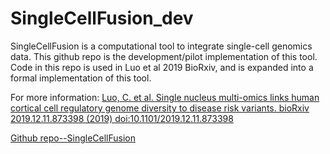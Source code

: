 # SingleCellFusion_dev

SingleCellFusion is a computational tool to integrate single-cell genomics data. This github repo is the development/pilot implementation of this tool. Code in this repo is used in Luo et al 2019 BioRxiv, and is expanded into a formal implementation of this tool.

For more information:
[Luo, C. et al. Single nucleus multi-omics links human cortical cell regulatory genome diversity to disease risk variants. bioRxiv 2019.12.11.873398 (2019) doi:10.1101/2019.12.11.873398](https://www.biorxiv.org/content/10.1101/2019.12.11.873398v1)

[Github repo--SingleCellFusion](https://github.com/mukamel-lab/SingleCellFusion)
